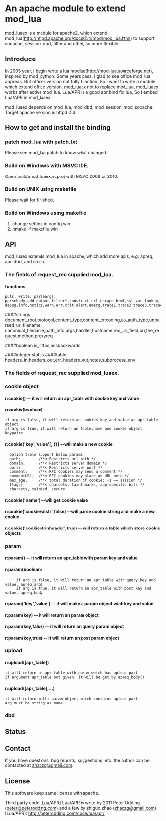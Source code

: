 # An apache module to extend mod_lua

mod_luaex is a module for apache2, which extend mod_lua(http://httpd.apache.org/docs/2.4/mod/mod_lua.html) to support socache, session, dbd, filter and other, so more flexible.


## Introduce

   In 2005 year, I begin write a lua modlue(http://mod-lua.sourceforge.net), inspired by mod_python. Some years pass, I glad to see office mod_lua appreas.
 But officer version not fully function. So I want to write a module which extend office version. mod_luaex not to replace mod_lua, mod_luaex works after active mod_lua.
 Lua/APR is a good apr bind for lua, So I embed Lua/APR in mod_luaex.

   mod_luaex depends on mod_lua, mod_dbd, mod_session,  mod_socache.
   Target apache version is httpd 2.4

## How to get and install the binding

### patch mod_lua with patch.txt

  Please see mod_lua.patch to know what changed.

### Build on Windows with MSVC IDE.

   Open build\mod_luaex.vcproj with MSVC 2008 or 2010.

### Build on UNIX using makefile

   Please wait for finished.

### Build on Windows using makefile

  1) change setting in config.win
  2) nmake -f makefile.win

## API

  mod_luaex extends mod_lua in apache, which add more apis, e.g. apreq, apr-dbd, and so on.

### The fields of request\_rec supplied mod\_lua.	

#### functions
    puts, write, parseargs, parsebody,add_output_filter*,construct_url,escape_html,ssl_var_lookup,
    debug,info,notice,warn,err,crit,alert,emerg,trace1,trace2,trace3,trace4,trace5,trace6,trace7,trace8

####strings
    document_root,protocol,content_type,content_encoding,ap_auth_type,unparsed_uri,filename,
    canonical_filename,path_info,args,handler,hostname,req_uri_field,uri,the_request,method,proxyreq

####boolean
    is_https,assbackwards

####integer
    status
####table
    headers_in,headers_out,err_headers_out,notes,subprocess_env

### The fields of request\_rec supplied mod\_luaex.	



### cookie object

#### r:cookie()	  -- it will return an apr_table with cookie key and value
#### r:cookie(boolean)
	if arg is false, it will return an cookies key and value as apr_table object
	if arg is true, it will return an table,name and cookie object keypaire
#### r:cookie('key','value'[, {}]   --will make a new cookie
      option table support below params
      path;        /**< Restricts url path */
      domain;      /**< Restricts server domain */
      port;        /**< Restricts server port */
      comment;     /**< RFC cookies may send a comment */
      commentURL;  /**< RFC cookies may place an URL here */
      max_age;     /**< total duration of cookie: -1 == session */
      flags;       /**< charsets, taint marks, app-specific bits */
      charsets, tainted, secure
#### r:cookie('name')        --will get cookie value
#### r:cookie('cookievalstr',false) --will parse cookie string and make a new cookie
#### r:cookie('cookiestrinheader',true) -- will return a table which store cookie objects

### param

#### r:param()	    -- it will return an apr_table with param key and value
#### r:param(boolean)
         if arg is false, it will return an apr_table with query key and value, apreq_args
         if arg is true, it will return an apr_table with post key and value, apreq_body
#### r:param('key','value') -- it will make a param object wich key and value
#### r:param(key)   -- it will return an param object
#### r:param(key,false)	 -- it will return an query param object
#### r:param(key,true)   -- it will return an post param object

### upload

#### r:upload([apr_table])
	it will return an apr_table with param which has upload part
	if argument apr_table not given, it will be get by apreq_body()
#### r:upload([apr_table],...)
	it will return multi param object which contains upload part
	arg must be string as name

### dbd

## Status

## Contact

If you have questions, bug reports, suggestions, etc. the author can be contacted at <zhaozg@gmail.com>.

## License

This software keep same license with apache.

Third party code [Lua/APR]
Lua/APR is write by 2011 Peter Odding (<peter@peterodding.com>) and a few by zhiguo zhao (<zhaozg@gmail.com>).
[Lua/APR]: http://peterodding.com/code/lua/apr/